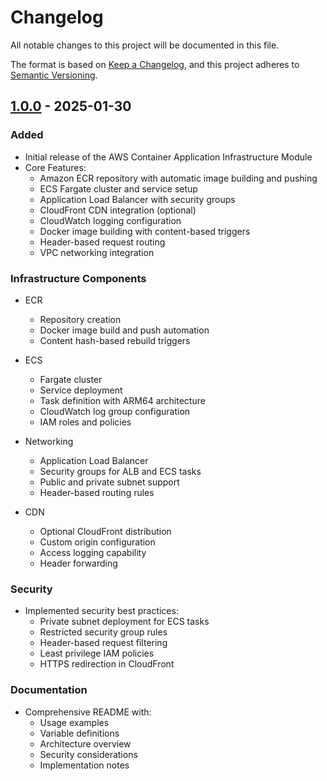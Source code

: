 # Changelog

All notable changes to this project will be documented in this file.

The format is based on [Keep a Changelog](https://keepachangelog.com/en/1.0.0/),
and this project adheres to [Semantic Versioning](https://semver.org/spec/v2.0.0.html).

## [1.0.0] - 2025-01-30

### Added

- Initial release of the AWS Container Application Infrastructure Module
- Core Features:
  - Amazon ECR repository with automatic image building and pushing
  - ECS Fargate cluster and service setup
  - Application Load Balancer with security groups
  - CloudFront CDN integration (optional)
  - CloudWatch logging configuration
  - Docker image building with content-based triggers
  - Header-based request routing
  - VPC networking integration

### Infrastructure Components

- ECR
  - Repository creation
  - Docker image build and push automation
  - Content hash-based rebuild triggers

- ECS
  - Fargate cluster
  - Service deployment
  - Task definition with ARM64 architecture
  - CloudWatch log group configuration
  - IAM roles and policies

- Networking
  - Application Load Balancer
  - Security groups for ALB and ECS tasks
  - Public and private subnet support
  - Header-based routing rules

- CDN
  - Optional CloudFront distribution
  - Custom origin configuration
  - Access logging capability
  - Header forwarding

### Security

- Implemented security best practices:
  - Private subnet deployment for ECS tasks
  - Restricted security group rules
  - Header-based request filtering
  - Least privilege IAM policies
  - HTTPS redirection in CloudFront

### Documentation

- Comprehensive README with:
  - Usage examples
  - Variable definitions
  - Architecture overview
  - Security considerations
  - Implementation notes

[1.0.0]: https://github.com/username/repository/releases/tag/v1.0.0
